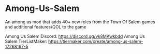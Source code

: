 # Among-Us-Salem
An among us mod that adds 40+ new roles from the Town Of Salem games and additional features/QOL to the game

Among Us Salem Discord: https://discord.gg/vk8MKwkbdd
Among Us Salem TierListMaker: https://tiermaker.com/create/among-us-salem-17268167-5

